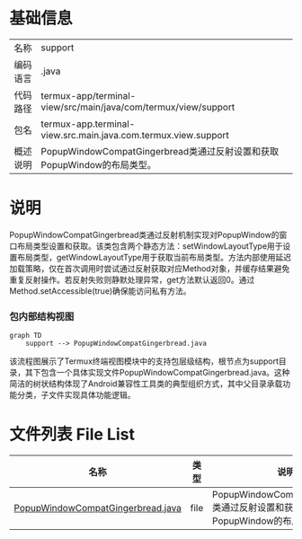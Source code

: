 # 基础信息

|      |      |
|------|------|
| 名称 | support |
| 编码语言 | .java |
| 代码路径 | termux-app/terminal-view/src/main/java/com/termux/view/support |
| 包名 | termux-app.terminal-view.src.main.java.com.termux.view.support |
| 概述说明 | PopupWindowCompatGingerbread类通过反射设置和获取PopupWindow的布局类型。 |

# 说明

PopupWindowCompatGingerbread类通过反射机制实现对PopupWindow的窗口布局类型设置和获取。该类包含两个静态方法：setWindowLayoutType用于设置布局类型，getWindowLayoutType用于获取当前布局类型。方法内部使用延迟加载策略，仅在首次调用时尝试通过反射获取对应Method对象，并缓存结果避免重复反射操作。若反射失败则静默处理异常，get方法默认返回0。通过Method.setAccessible(true)确保能访问私有方法。


### 包内部结构视图

```mermaid
graph TD
    support --> PopupWindowCompatGingerbread.java
```

该流程图展示了Termux终端视图模块中的支持包层级结构，根节点为support目录，其下包含一个具体实现文件PopupWindowCompatGingerbread.java。这种简洁的树状结构体现了Android兼容性工具类的典型组织方式，其中父目录承载功能分类，子文件实现具体功能逻辑。

# 文件列表 File List

| 名称   | 类型  | 说明 |
|-------|------|-------------|
| [PopupWindowCompatGingerbread.java](PopupWindowCompatGingerbread.md) | file | PopupWindowCompatGingerbread类通过反射设置和获取PopupWindow的布局类型。 |


